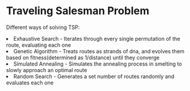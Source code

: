 # Traveling Salesman Problem
Different ways of solving TSP:
<li>Exhaustive Search - Iterates through every single permutation of the route, evaluating each one</li>
<li>Genetic Algorithm - Treats routes as strands of dna, and evolves them based on fitness(determined as 1/distance) until they converge</li>
<li>Simulated Annealing - Simulates the annealing process in smelting to slowly approach an optimal route</li>
<li>Random Search - Generates a set number of routes randomly and evaluates each one</li>

